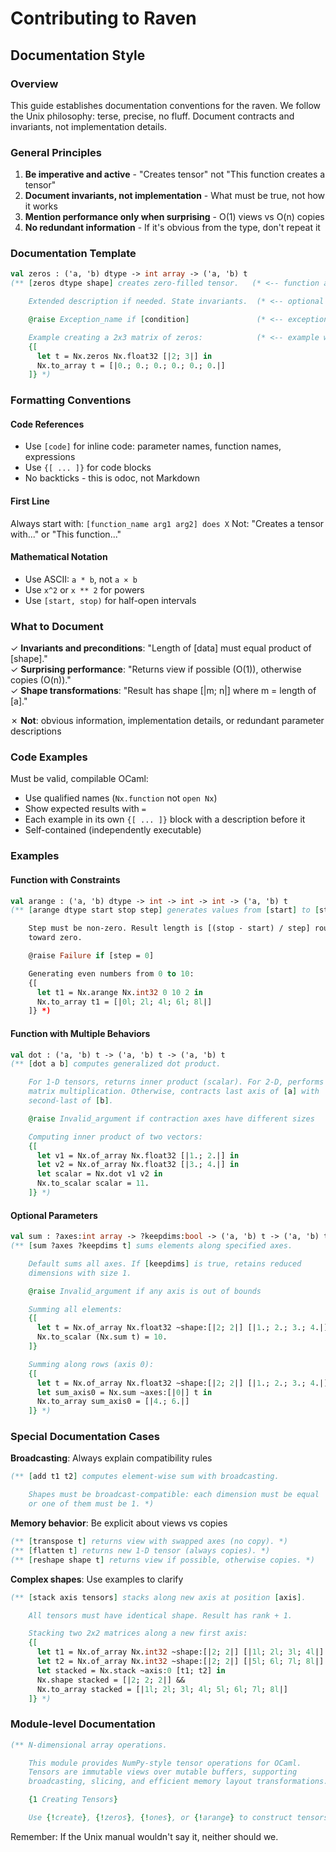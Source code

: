 # Contributing to Raven

## Documentation Style

### Overview

This guide establishes documentation conventions for the raven. We follow the Unix philosophy: terse, precise, no fluff. Document contracts and invariants, not implementation details.

### General Principles

1. **Be imperative and active** - "Creates tensor" not "This function creates a tensor"
2. **Document invariants, not implementation** - What must be true, not how it works
3. **Mention performance only when surprising** - O(1) views vs O(n) copies
4. **No redundant information** - If it's obvious from the type, don't repeat it

### Documentation Template

```ocaml
val zeros : ('a, 'b) dtype -> int array -> ('a, 'b) t
(** [zeros dtype shape] creates zero-filled tensor.   (* <-- function application pattern *)

    Extended description if needed. State invariants.  (* <-- optional extended info *)

    @raise Exception_name if [condition]               (* <-- exceptions *)

    Example creating a 2x3 matrix of zeros:            (* <-- example with description *)
    {[
      let t = Nx.zeros Nx.float32 [|2; 3|] in
      Nx.to_array t = [|0.; 0.; 0.; 0.; 0.; 0.|]
    ]} *)
```

### Formatting Conventions

#### Code References
- Use `[code]` for inline code: parameter names, function names, expressions
- Use `{[ ... ]}` for code blocks
- No backticks - this is odoc, not Markdown

#### First Line
Always start with: `[function_name arg1 arg2] does X`
Not: "Creates a tensor with..." or "This function..."

#### Mathematical Notation
- Use ASCII: `a * b`, not `a × b`
- Use `x^2` or `x ** 2` for powers
- Use `[start, stop)` for half-open intervals

### What to Document

✓ **Invariants and preconditions**: "Length of [data] must equal product of [shape]."  
✓ **Surprising performance**: "Returns view if possible (O(1)), otherwise copies (O(n))."  
✓ **Shape transformations**: "Result has shape [|m; n|] where m = length of [a]."

✗ **Not**: obvious information, implementation details, or redundant parameter descriptions

### Code Examples

Must be valid, compilable OCaml:
- Use qualified names (`Nx.function` not `open Nx`)
- Show expected results with `=`
- Each example in its own `{[ ... ]}` block with a description before it
- Self-contained (independently executable)

### Examples

#### Function with Constraints
```ocaml
val arange : ('a, 'b) dtype -> int -> int -> int -> ('a, 'b) t
(** [arange dtype start stop step] generates values from [start] to [stop).

    Step must be non-zero. Result length is [(stop - start) / step] rounded
    toward zero.

    @raise Failure if [step = 0]

    Generating even numbers from 0 to 10:
    {[
      let t1 = Nx.arange Nx.int32 0 10 2 in
      Nx.to_array t1 = [|0l; 2l; 4l; 6l; 8l|]
    ]} *)
```

#### Function with Multiple Behaviors
```ocaml
val dot : ('a, 'b) t -> ('a, 'b) t -> ('a, 'b) t
(** [dot a b] computes generalized dot product.

    For 1-D tensors, returns inner product (scalar). For 2-D, performs
    matrix multiplication. Otherwise, contracts last axis of [a] with
    second-last of [b].

    @raise Invalid_argument if contraction axes have different sizes

    Computing inner product of two vectors:
    {[
      let v1 = Nx.of_array Nx.float32 [|1.; 2.|] in
      let v2 = Nx.of_array Nx.float32 [|3.; 4.|] in
      let scalar = Nx.dot v1 v2 in
      Nx.to_scalar scalar = 11.
    ]} *)
```

#### Optional Parameters
```ocaml
val sum : ?axes:int array -> ?keepdims:bool -> ('a, 'b) t -> ('a, 'b) t
(** [sum ?axes ?keepdims t] sums elements along specified axes.

    Default sums all axes. If [keepdims] is true, retains reduced
    dimensions with size 1.

    @raise Invalid_argument if any axis is out of bounds

    Summing all elements:
    {[
      let t = Nx.of_array Nx.float32 ~shape:[|2; 2|] [|1.; 2.; 3.; 4.|] in
      Nx.to_scalar (Nx.sum t) = 10.
    ]}

    Summing along rows (axis 0):
    {[
      let t = Nx.of_array Nx.float32 ~shape:[|2; 2|] [|1.; 2.; 3.; 4.|] in
      let sum_axis0 = Nx.sum ~axes:[|0|] t in
      Nx.to_array sum_axis0 = [|4.; 6.|]
    ]} *)
```

### Special Documentation Cases

**Broadcasting**: Always explain compatibility rules
```ocaml
(** [add t1 t2] computes element-wise sum with broadcasting.

    Shapes must be broadcast-compatible: each dimension must be equal
    or one of them must be 1. *)
```

**Memory behavior**: Be explicit about views vs copies
```ocaml
(** [transpose t] returns view with swapped axes (no copy). *)
(** [flatten t] returns new 1-D tensor (always copies). *)
(** [reshape shape t] returns view if possible, otherwise copies. *)
```

**Complex shapes**: Use examples to clarify
```ocaml
(** [stack axis tensors] stacks along new axis at position [axis].

    All tensors must have identical shape. Result has rank + 1.

    Stacking two 2x2 matrices along a new first axis:
    {[
      let t1 = Nx.of_array Nx.int32 ~shape:[|2; 2|] [|1l; 2l; 3l; 4l|] in
      let t2 = Nx.of_array Nx.int32 ~shape:[|2; 2|] [|5l; 6l; 7l; 8l|] in
      let stacked = Nx.stack ~axis:0 [t1; t2] in
      Nx.shape stacked = [|2; 2; 2|] &&
      Nx.to_array stacked = [|1l; 2l; 3l; 4l; 5l; 6l; 7l; 8l|]
    ]} *)
```

### Module-level Documentation

```ocaml
(** N-dimensional array operations.

    This module provides NumPy-style tensor operations for OCaml.
    Tensors are immutable views over mutable buffers, supporting
    broadcasting, slicing, and efficient memory layout transformations.

    {1 Creating Tensors}

    Use {!create}, {!zeros}, {!ones}, or {!arange} to construct tensors... *)
```

Remember: If the Unix manual wouldn't say it, neither should we.
